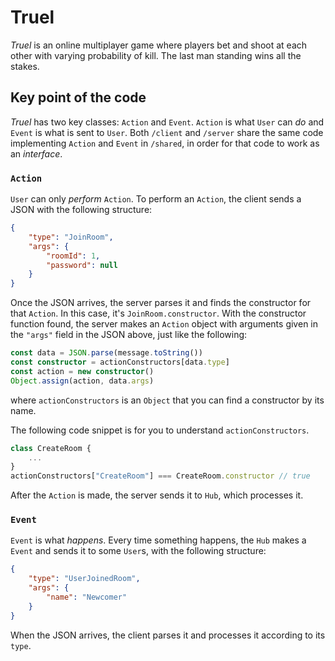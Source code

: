 # Truel
*Truel* is an online multiplayer game where players bet and shoot at each other with varying probability of kill. The last man standing wins all the stakes.
## Key point of the code
*Truel* has two key classes: `Action` and `Event`. `Action` is what `User` can *do* and `Event` is what is sent to `User`. Both `/client` and `/server` share the same code implementing `Action` and `Event` in `/shared`, in order for that code to work as an *interface*.
### `Action`
`User` can only *perform* `Action`. To perform an `Action`, the client sends a JSON with the following structure:
```JSON
{
    "type": "JoinRoom",
    "args": {
        "roomId": 1,
        "password": null
    }
}
```
Once the JSON arrives, the server parses it and finds the constructor for that `Action`. In this case, it's `JoinRoom.constructor`. With the constructor function found, the server makes an `Action` object with arguments given in the `"args"` field in the JSON above, just like the following:
```typescript
const data = JSON.parse(message.toString())
const constructor = actionConstructors[data.type]
const action = new constructor()
Object.assign(action, data.args)
```
where `actionConstructors` is an `Object` that you can find a constructor by its name.

The following code snippet is for you to understand `actionConstructors`.
```typescript
class CreateRoom {
    ...
}
actionConstructors["CreateRoom"] === CreateRoom.constructor // true
```

After the `Action` is made, the server sends it to `Hub`, which processes it.

### `Event`
`Event` is what *happens*. Every time something happens, the `Hub` makes a `Event` and sends it to some `User`s, with the following structure:
```JSON
{
    "type": "UserJoinedRoom",
    "args": {
        "name": "Newcomer"
    }
}
```
When the JSON arrives, the client parses it and processes it according to its `type`.